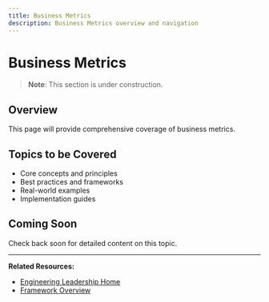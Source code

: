 ```yaml
---
title: Business Metrics
description: Business Metrics overview and navigation
---
```


# Business Metrics

> **Note**: This section is under construction.

## Overview

This page will provide comprehensive coverage of business metrics.

## Topics to be Covered

- Core concepts and principles
- Best practices and frameworks
- Real-world examples
- Implementation guides

## Coming Soon

Check back soon for detailed content on this topic.

---

**Related Resources:**
- [Engineering Leadership Home](../../../../engineering-leadership/index.md)
- [Framework Overview](../../../../engineering-leadership/framework-index.md)
